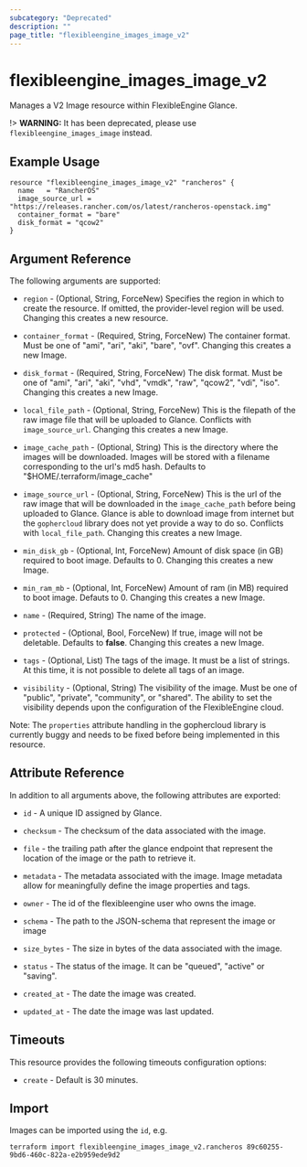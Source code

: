 ```yaml
---
subcategory: "Deprecated"
description: ""
page_title: "flexibleengine_images_image_v2"
---
```


# flexibleengine_images_image_v2

Manages a V2 Image resource within FlexibleEngine Glance.

!> **WARNING:** It has been deprecated, please use `flexibleengine_images_image` instead.

## Example Usage

```hcl
resource "flexibleengine_images_image_v2" "rancheros" {
  name   = "RancherOS"
  image_source_url = "https://releases.rancher.com/os/latest/rancheros-openstack.img"
  container_format = "bare"
  disk_format = "qcow2"
}
```

## Argument Reference

The following arguments are supported:

* `region` - (Optional, String, ForceNew) Specifies the region in which to create the resource.
  If omitted, the provider-level region will be used. Changing this creates a new resource.

* `container_format` - (Required, String, ForceNew) The container format. Must be one of
  "ami", "ari", "aki", "bare", "ovf". Changing this creates a new Image.

* `disk_format` - (Required, String, ForceNew) The disk format. Must be one of
  "ami", "ari", "aki", "vhd", "vmdk", "raw", "qcow2", "vdi", "iso". Changing this creates a new Image.

* `local_file_path` - (Optional, String, ForceNew) This is the filepath of the raw image file
  that will be uploaded to Glance. Conflicts with `image_source_url`. Changing this creates a new Image.

* `image_cache_path` - (Optional, String) This is the directory where the images will
  be downloaded. Images will be stored with a filename corresponding to
  the url's md5 hash. Defaults to "$HOME/.terraform/image_cache"

* `image_source_url` - (Optional, String, ForceNew) This is the url of the raw image that will
  be downloaded in the `image_cache_path` before being uploaded to Glance.
  Glance is able to download image from internet but the `gophercloud` library does not yet provide a way to do so.
  Conflicts with `local_file_path`. Changing this creates a new Image.

* `min_disk_gb` - (Optional, Int, ForceNew) Amount of disk space (in GB) required to boot image.
   Defaults to 0. Changing this creates a new Image.

* `min_ram_mb` - (Optional, Int, ForceNew) Amount of ram (in MB) required to boot image.
  Defauts to 0. Changing this creates a new Image.

* `name` - (Required, String) The name of the image.

* `protected` - (Optional, Bool, ForceNew) If true, image will not be deletable.
  Defaults to **false**. Changing this creates a new Image.

* `tags` - (Optional, List) The tags of the image. It must be a list of strings.
  At this time, it is not possible to delete all tags of an image.

* `visibility` - (Optional, String) The visibility of the image. Must be one of
  "public", "private", "community", or "shared". The ability to set the
  visibility depends upon the configuration of the FlexibleEngine cloud.

Note: The `properties` attribute handling in the gophercloud library is currently buggy
and needs to be fixed before being implemented in this resource.

## Attribute Reference

In addition to all arguments above, the following attributes are exported:

* `id` - A unique ID assigned by Glance.

* `checksum` - The checksum of the data associated with the image.

* `file` - the trailing path after the glance endpoint that represent the location of the image or the path
  to retrieve it.

* `metadata` - The metadata associated with the image.
  Image metadata allow for meaningfully define the image properties and tags.

* `owner` - The id of the flexibleengine user who owns the image.

* `schema` - The path to the JSON-schema that represent the image or image

* `size_bytes` - The size in bytes of the data associated with the image.

* `status` - The status of the image. It can be "queued", "active" or "saving".

* `created_at` - The date the image was created.

* `updated_at` - The date the image was last updated.

## Timeouts

This resource provides the following timeouts configuration options:

* `create` - Default is 30 minutes.

## Import

Images can be imported using the `id`, e.g.

```shell
terraform import flexibleengine_images_image_v2.rancheros 89c60255-9bd6-460c-822a-e2b959ede9d2
```
